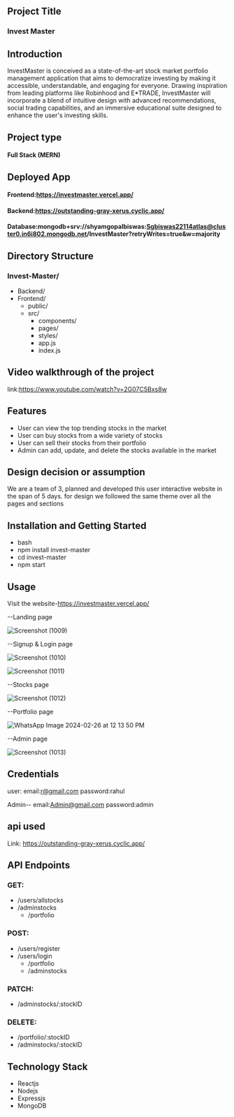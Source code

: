 ## Project Title 
### Invest Master

## Introduction
InvestMaster is conceived as a state-of-the-art stock market portfolio management application that aims to democratize investing by making it accessible, understandable,
and engaging for everyone. Drawing inspiration from leading platforms like Robinhood and E*TRADE, InvestMaster will incorporate a blend of intuitive design with advanced
recommendations, social trading capabilities, and an immersive educational suite designed to enhance the user's investing skills.

## Project type 
#### Full Stack (MERN)

## Deployed App
#### Frontend:https://investmaster.vercel.app/
#### Backend:https://outstanding-gray-xerus.cyclic.app/
#### Database:mongodb+srv://shyamgopalbiswas:Sgbiswas22114atlas@cluster0.in6i802.mongodb.net/InvestMaster?retryWrites=true&w=majority

## Directory Structure

### Invest-Master/
- Backend/
- Frontend/
  - public/
  - src/
    - components/
    - pages/
    - styles/
    - app.js
    - index.js

## Video walkthrough of the project
link:https://www.youtube.com/watch?v=2G07C5Bxs8w


## Features
- User can view the top trending stocks in the market
- User can buy stocks from a wide variety of stocks
- User can sell their stocks from their portfolio
- Admin can add, update, and delete the stocks available in the market


## Design decision or assumption
We are a team of 3, planned and developed this user interactive website in the span of 5 days. 
for design we followed the same theme over all the pages and sections

## Installation and Getting Started

- bash
- npm install invest-master
- cd invest-master
- npm start


## Usage
Visit the website-https://investmaster.vercel.app/

--Landing page

![Screenshot (1009)](https://github.com/S-G-Biswas/code-mystique-7890/assets/147697000/0afdc7b9-611c-4d9c-912f-1da2f348a752)

--Signup & Login page

![Screenshot (1010)](https://github.com/S-G-Biswas/code-mystique-7890/assets/147697000/e6bba96d-aeb9-4d4c-a916-e5e17f35af68)


![Screenshot (1011)](https://github.com/S-G-Biswas/code-mystique-7890/assets/147697000/64f53dc8-8c15-4ae8-9889-c16dfc756db3)

--Stocks page

![Screenshot (1012)](https://github.com/S-G-Biswas/code-mystique-7890/assets/147697000/5c7ef47a-4c19-42c5-a12a-84c0bbaeedca)

--Portfolio page

![WhatsApp Image 2024-02-26 at 12 13 50 PM](https://github.com/S-G-Biswas/code-mystique-7890/assets/147697000/5fb55e43-414f-4ce4-b6d6-cb50f5c26e3b)

--Admin page

![Screenshot (1013)](https://github.com/S-G-Biswas/code-mystique-7890/assets/147697000/f5f6f752-b202-4c7d-80e3-411113150c99)



## Credentials
user: email:r@gmail.com
      password:rahul

 Admin-- email:Admin@gmail.com
         password:admin 

## api used
Link: https://outstanding-gray-xerus.cyclic.app/

## API Endpoints

### GET:
- /users/allstocks
- /adminstocks
  - /portfolio

### POST:
- /users/register
- /users/login
  - /portfolio
  - /adminstocks

### PATCH:
- /adminstocks/:stockID

### DELETE:
- /portfolio/:stockID
- /adminstocks/:stockID

## Technology Stack
- Reactjs
- Nodejs
- Expressjs
- MongoDB












